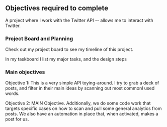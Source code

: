 ## Objectives required to complete
A project where I work with the Twitter API -- allows me to interact with Twitter.  

### Project Board and Planning
Check out my project board to see my timeline of this project. 

In my taskboard I list my major tasks, and the design steps 

### Main objectives

Objective 1: This is a very simple API toying-around. I try to grab a deck of posts, and filter in their main ideas by scanning out most commonl used words. 

Objective 2: MAIN Objective. Additionally, we do some code work that targets specific cases on how to scan and pull some general analytics from posts. We also have an automation in place
that, when activated, makes a post for us. 
